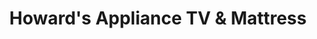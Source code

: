 ---
title: "Howard's Appliance TV & Mattress"
url: /covina/howards-appliance-tv-and-mattress/
shop: appliance
---